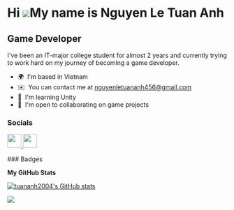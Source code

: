Hi ![](https://user-images.githubusercontent.com/18350557/176309783-0785949b-9127-417c-8b55-ab5a4333674e.gif)My name is Nguyen Le Tuan Anh
==========================================================================================================================================

Game Developer
--------------

I've been an IT-major college student for almost 2 years and currently trying to work hard on my journey of becoming a game developer.

* 🌍  I'm based in Vietnam
* ✉️  You can contact me at [nguyenletuananh456@gmail.com](mailto:nguyenletuananh456@gmail.com)
* 🧠  I'm learning Unity
* 🤝  I'm open to collaborating on game projects


### Socials

<p align="left"> <a href="https://github.com/tuananhnguyen2004" target="_blank" rel="noreferrer"> <picture> <source media="(prefers-color-scheme: dark)" srcset="https://raw.githubusercontent.com/danielcranney/readme-generator/main/public/icons/socials/github-dark.svg" /> <source media="(prefers-color-scheme: light)" srcset="https://raw.githubusercontent.com/danielcranney/readme-generator/main/public/icons/socials/github.svg" /> <img src="https://raw.githubusercontent.com/danielcranney/readme-generator/main/public/icons/socials/github.svg" width="32" height="32" /> </picture> </a>
</a> <a href="https://www.linkedin.com/in/tuan-anh-nguyen-89b66b24b/" target="_blank" rel="noreferrer"> <picture> <source media="(prefers-color-scheme: dark)" srcset="https://raw.githubusercontent.com/danielcranney/readme-generator/main/public/icons/socials/linkedin-dark.svg" /> <source media="(prefers-color-scheme: light)" srcset="https://raw.githubusercontent.com/danielcranney/readme-generator/main/public/icons/socials/linkedin.svg" /> <img src="https://raw.githubusercontent.com/danielcranney/readme-generator/main/public/icons/socials/linkedin.svg" width="32" height="32" /> </picture> </a></p>
</p>
### Badges

<b>My GitHub Stats</b>

<a href="https://github.com/tuananhnguyen2004"><img src="https://github-readme-stats.vercel.app/api?username=tuananhnguyen2004&show_icons=true&hide=&count_private=true&title_color=0891b2&text_color=ffffff&icon_color=0891b2&bg_color=1c1917&hide_border=true&show_icons=true" alt="tuananh2004's GitHub stats" /></a>

<a href="https://github.com/tuananhnguyen2004"><img src="https://github-readme-streak-stats.herokuapp.com/?user=tuananhnguyen2004&stroke=ffffff&background=1c1917&ring=0891b2&fire=0891b2&currStreakNum=ffffff&currStreakLabel=0891b2&sideNums=ffffff&sideLabels=ffffff&dates=ffffff&hide_border=true" /></a>

